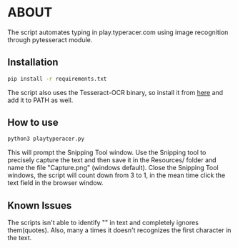 # ABOUT

The script automates typing in play.typeracer.com using image recognition through pytesseract module.

## Installation

```bash
pip install -r requirements.txt
```
The script also uses the Tesseract-OCR binary, so install it from [here](https://github.com/UB-Mannheim/tesseract/wiki) and add it to PATH as well.

## How to use

```python
python3 playtyperacer.py
```
This will prompt the Snipping Tool window. Use the Snipping tool to precisely capture the text and then save it in the Resources/ folder and name the file "Capture.png" (windows default).
Close the Snipping Tool windows, the script will count down from 3 to 1, in the mean time click the text field in the browser window.

## Known Issues

The scripts isn't able to identify "" in text and completely ignores them(quotes).
Also, many a times it doesn't recognizes the first character in the text.
